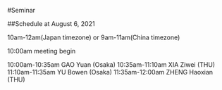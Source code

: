 #Seminar 

##Schedule at August 6, 2021

10am-12am(Japan timezone) or 9am-11am(China timezone)

10:00am meeting begin
    
10:00am-10:35am GAO Yuan (Osaka)
10:35am-11:10am XIA Ziwei (THU)
11:10am-11:35am YU Bowen (Osaka)
11:35am-12:00am ZHENG Haoxian (THU)






